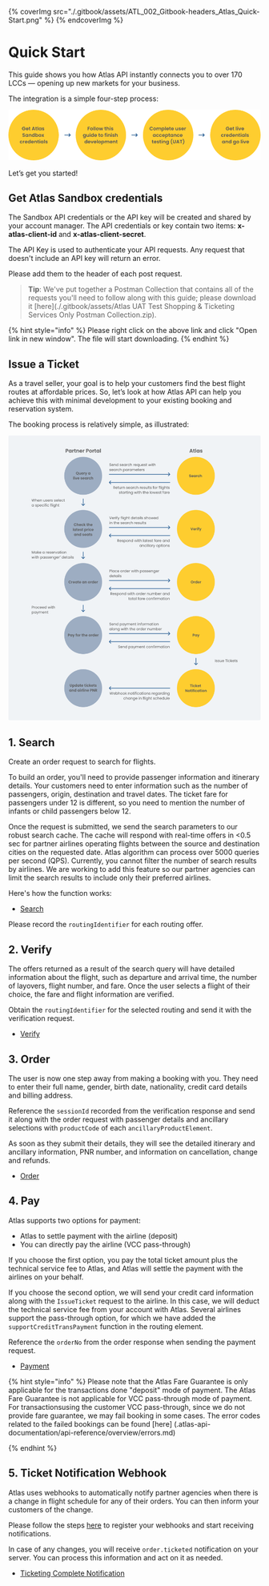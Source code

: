 {% coverImg src="./.gitbook/assets/ATL_002_Gitbook-headers_Atlas_Quick-Start.png" %}
{% endcoverImg %}


# Quick Start

This guide shows you how Atlas API instantly connects you to over 170 LCCs — opening up new markets for your business.

The integration is a simple four-step process:

![](./.gitbook/assets/FlowChart_1_QuickStart.png)

Let’s get you started!

## Get Atlas Sandbox credentials

The Sandbox API credentials or the API key will be created and shared by your account manager. The API credentials or key contain two items: **x-atlas-client-id** and **x-atlas-client-secret**.

The API Key is used to authenticate your API requests. Any request that doesn't include an API key will return an error.

Please add them to the header of each post request.



> **Tip**: We've put together a Postman Collection that contains all of the requests you'll need to follow along with this guide; please download it 
 [here](./.gitbook/assets/Atlas UAT Test Shopping & Ticketing Services Only Postman Collection.zip).

{% hint style="info" %}
Please right click on the above link and click "Open link in new window". The file will start downloading.
{% endhint %}



## Issue a Ticket

As a travel seller, your goal is to help your customers find the best flight routes at affordable prices. So, let’s look at how Atlas API can help you achieve this with minimal development to your existing booking and reservation system.

The booking process is relatively simple, as illustrated:

![](./.gitbook/assets/FlowChart_2_IssueTicket.png)

## 1. Search

Create an order request to search for flights.

To build an order, you'll need to provide passenger information and itinerary details. Your customers need to enter information such as the number of passengers, origin, destination and travel dates. The ticket fare for passengers under 12 is different, so you need to mention the number of infants or child passengers below 12. 

Once the request is submitted, we send the search parameters to our robust search cache. The cache will respond with real-time offers in <0.5 sec for partner airlines operating flights between the source and destination cities on the requested date. Atlas algorithm can process over 5000 queries per second (QPS). Currently, you cannot filter the number of search results by airlines. We are working to add this feature so our partner agencies can limit the search results to include only their preferred airlines.

Here's how the function works:

- [Search](./atlas-api-documentation/api-reference/shopping-and-ticketing/search.md)


Please record the `routingIdentifier` for each routing offer.

## 2. Verify

The offers returned as a result of the search query will have detailed information about the flight, such as departure and arrival time, the number of layovers, flight number, and fare. Once the user selects a flight of their choice, the fare and flight information are verified.

Obtain the `routingIdentifier` for the selected routing and send it with the verification request.

- [Verify](./atlas-api-documentation/api-reference/shopping-and-ticketing/verify.md)


## 3. Order

The user is now one step away from making a booking with you. They need to enter their full name, gender, birth date, nationality, credit card details and billing address. 

Reference the `sessionId` recorded from the verification response and send it along with the order request with passenger details and ancillary selections with `productCode` of each `ancillaryProductElement`.



As soon as they submit their details, they will see the detailed itinerary and ancillary information, PNR number, and information on cancellation, change and refunds.

- [Order](./atlas-api-documentation/api-reference/shopping-and-ticketing/order.md)

## 4. Pay

Atlas supports two options for payment:

* Atlas to settle payment with the airline (deposit)
* You can directly pay the airline (VCC pass-through)

If you choose the first option, you pay the total ticket amount plus the technical service fee to Atlas, and Atlas will settle the payment with the airlines on your behalf.

If you choose the second option, we will send your credit card information along with the `IssueTicket` request to the airline. In this case, we will deduct the technical service fee from your account with Atlas. Several airlines support the pass-through option, for which we have added the `supportCreditTransPayment` function in the routing element.

Reference the `orderNo` from the order response when sending the payment request.

- [Payment](./atlas-api-documentation/api-reference/shopping-and-ticketing/payment.md)

{% hint style="info" %}
Please note that the Atlas Fare Guarantee is only applicable for the transactions done "deposit" mode of payment. The Atlas Fare Guarantee is not applicable for VCC pass-through mode of payment. For transactionsusing the customer VCC pass-through, since we do not provide fare guarantee, we may fail booking in some cases. The error codes related to the failed bookings can be found [here] (.atlas-api-documentation/api-reference/overview/errors.md)

{% endhint %}

## 5. Ticket Notification Webhook

Atlas uses webhooks to automatically notify partner agencies when there is a change in flight schedule for any of their orders. You can then inform your customers of the change.

Please follow the steps [here](./atlas-api-documentation/api-reference/notifications-by-webhook/) to register your webhooks and start receiving notifications.

In case of any changes, you will receive `order.ticketed` notification on your server. You can process this information and act on it as needed.

- [Ticketing Complete Notification](./atlas-api-documentation/api-reference/notifications-by-webhook/ticketing-complete-notification.md)
